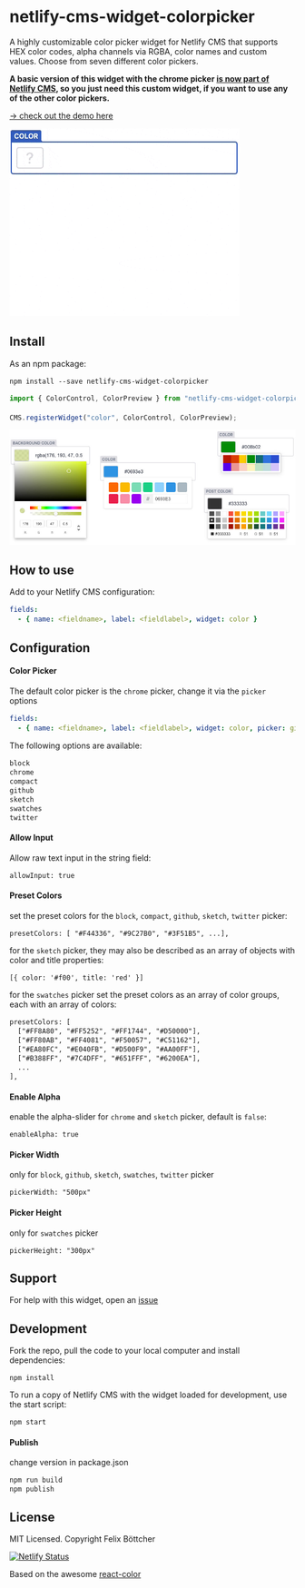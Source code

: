 # netlify-cms-widget-colorpicker

A highly customizable color picker widget for Netlify CMS that supports HEX color codes, alpha channels via RGBA, color names and custom values. Choose from seven different color pickers.

**A basic version of this widget with the chrome picker [is now part of Netlify CMS](https://www.netlifycms.org/docs/widgets/#color), so you just need this custom widget, if you want to use any of the other color pickers.**

[-> check out the demo here](https://colorpicker-widget.netlify.app/demo)

<img src="/docs/netlify-cms-widget-colorpicker.gif">

## Install

As an npm package:

```shell
npm install --save netlify-cms-widget-colorpicker
```

```js
import { ColorControl, ColorPreview } from "netlify-cms-widget-colorpicker";

CMS.registerWidget("color", ColorControl, ColorPreview);
```

<img src="/docs/netlify-cms-widget-colorpicker-examples.jpg">

## How to use

Add to your Netlify CMS configuration:

```yaml
fields:
  - { name: <fieldname>, label: <fieldlabel>, widget: color }
```

## Configuration

#### Color Picker

The default color picker is the `chrome` picker, change it via the `picker` options

```yaml
fields:
  - { name: <fieldname>, label: <fieldlabel>, widget: color, picker: github }
```

The following options are available:

```
block
chrome
compact
github
sketch
swatches
twitter
```

#### Allow Input

Allow raw text input in the string field:

```
allowInput: true
```

#### Preset Colors

set the preset colors for the `block`, `compact`, `github`, `sketch`, `twitter` picker:

```
presetColors: [ "#F44336", "#9C27B0", "#3F51B5", ...],
```

for the `sketch` picker, they may also be described as an array of objects with color and title properties:

```
[{ color: '#f00', title: 'red' }]
```

for the `swatches` picker set the preset colors as an array of color groups, each with an array of colors:

```
presetColors: [
  ["#FF8A80", "#FF5252", "#FF1744", "#D50000"],
  ["#FF80AB", "#FF4081", "#F50057", "#C51162"],
  ["#EA80FC", "#E040FB", "#D500F9", "#AA00FF"],
  ["#B388FF", "#7C4DFF", "#651FFF", "#6200EA"],
  ...
],
```

#### Enable Alpha

enable the alpha-slider for `chrome` and `sketch` picker, default is `false`:

```
enableAlpha: true
```

#### Picker Width

only for `block`, `github`, `sketch`, `swatches`, `twitter` picker

```
pickerWidth: "500px"
```

#### Picker Height

only for `swatches` picker

```
pickerHeight: "300px"
```

## Support

For help with this widget, open an [issue](https://github.com/felixboet/netlify-cms-widget-colorpicker/issues)

## Development

Fork the repo, pull the code to your local computer and install dependencies:

```shell
npm install
```

To run a copy of Netlify CMS with the widget loaded for development, use the start script:

```shell
npm start
```

#### Publish

change version in package.json

```shell
npm run build
npm publish
```

## License

MIT Licensed. Copyright Felix Böttcher

[![Netlify Status](https://api.netlify.com/api/v1/badges/973b0d6d-bb04-412c-b3b1-997fddf42b88/deploy-status)](https://app.netlify.com/sites/colorpicker-widget/deploys)

Based on the awesome [react-color](https://casesandberg.github.io/react-color/)
